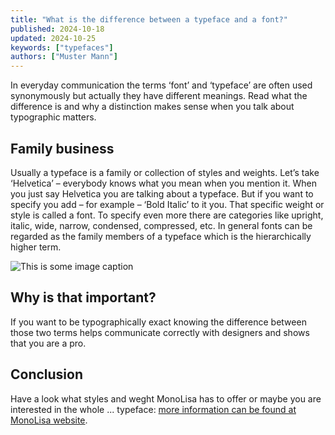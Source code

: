 ```yaml
---
title: "What is the difference between a typeface and a font?"
published: 2024-10-18
updated: 2024-10-25
keywords: ["typefaces"]
authors: ["Muster Mann"]
---
```


In everyday communication the terms ‘font’ and ‘typeface’ are often used synonymously but actually they have different meanings. Read what the difference is and why a distinction makes sense when you talk about typographic matters.

## Family business

Usually a typeface is a family or collection of styles and weights. Let’s take ‘Helvetica’ – everybody knows what you mean when you mention it. When you just say Helvetica you are talking about a typeface.
But if you want to specify you add – for example – ‘Bold Italic’ to it you. That specific weight or style is called a font. To specify even more there are categories like upright, italic, wide, narrow, condensed, compressed, etc. In general fonts can be regarded as the family members of a typeface which is the hierarchically higher term.

![This is some image caption](/images/demo.png)

## Why is that important?

If you want to be typographically exact knowing the difference between those two terms helps communicate correctly with designers and shows that you are a pro.

## Conclusion

Have a look what styles and weght MonoLisa has to offer or maybe you are interested in the whole ... typeface: [more information can be found at MonoLisa website](https://monolisa.dev).
